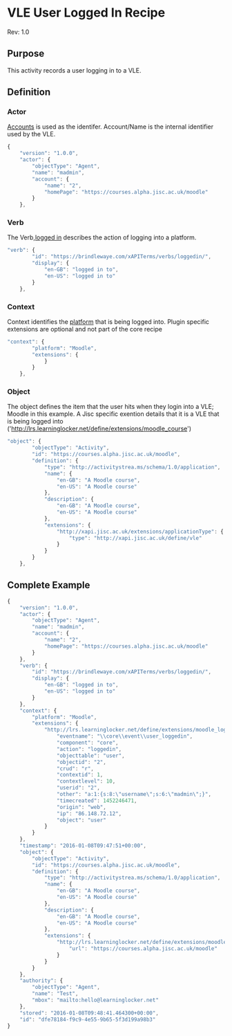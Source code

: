 # VLE User Logged In Recipe
Rev: 1.0

## Purpose
This activity records a user logging in to a VLE.
## Definition
### Actor

[Accounts](common_statements.md#actor.account) is used as the identifer.  Account/Name is the internal identifier used by the VLE.
``` Javascript
{
    "version": "1.0.0",
    "actor": {
        "objectType": "Agent",
        "name": "madmin",
        "account": {
            "name": "2",
            "homePage": "https://courses.alpha.jisc.ac.uk/moodle"
        }
    },
```

### Verb

The Verb,[logged in](vocabulary.md#verbs) describes the action of logging into a platform.

``` javascript
"verb": {
        "id": "https://brindlewaye.com/xAPITerms/verbs/loggedin/",
        "display": {
            "en-GB": "logged in to",
            "en-US": "logged in to"
        }
    },
``` 
### Context

Context identifies the [platform](common_statements.md#context.platform) that is being logged into.  Plugin specific extensions are optional and not part of the core recipe

``` javascript
"context": {
        "platform": "Moodle",
        "extensions": {
            }
        }
    },
```
### Object

The object defines the item that the user hits when they login into a VLE; Moodle in this example.  A Jisc specific exention details that it is a VLE that is being logged into ('http://lrs.learninglocker.net/define/extensions/moodle_course') 
``` javascript
"object": {
        "objectType": "Activity",
        "id": "https://courses.alpha.jisc.ac.uk/moodle",
        "definition": {
            "type": "http://activitystrea.ms/schema/1.0/application",
            "name": {
                "en-GB": "A Moodle course",
                "en-US": "A Moodle course"
            },
            "description": {
                "en-GB": "A Moodle course",
                "en-US": "A Moodle course"
            },
            "extensions": {
                "http://xapi.jisc.ac.uk/extensions/applicationType": {
                    "type": "http://xapi.jisc.ac.uk/define/vle"
                }
            }
        }
    },
```

## Complete Example

``` javascript
{
    "version": "1.0.0",
    "actor": {
        "objectType": "Agent",
        "name": "madmin",
        "account": {
            "name": "2",
            "homePage": "https://courses.alpha.jisc.ac.uk/moodle"
        }
    },
    "verb": {
        "id": "https://brindlewaye.com/xAPITerms/verbs/loggedin/",
        "display": {
            "en-GB": "logged in to",
            "en-US": "logged in to"
        }
    },
    "context": {
        "platform": "Moodle",
        "extensions": {
            "http://lrs.learninglocker.net/define/extensions/moodle_logstore_standard_log": {
                "eventname": "\\core\\event\\user_loggedin",
                "component": "core",
                "action": "loggedin",
                "objecttable": "user",
                "objectid": "2",
                "crud": "r",
                "contextid": 1,
                "contextlevel": 10,
                "userid": "2",
                "other": "a:1:{s:8:\"username\";s:6:\"madmin\";}",
                "timecreated": 1452246471,
                "origin": "web",
                "ip": "86.148.72.12",
                "object": "user"
            }
        }
    },
    "timestamp": "2016-01-08T09:47:51+00:00",
    "object": {
        "objectType": "Activity",
        "id": "https://courses.alpha.jisc.ac.uk/moodle",
        "definition": {
            "type": "http://activitystrea.ms/schema/1.0/application",
            "name": {
                "en-GB": "A Moodle course",
                "en-US": "A Moodle course"
            },
            "description": {
                "en-GB": "A Moodle course",
                "en-US": "A Moodle course"
            },
            "extensions": {
                "http://lrs.learninglocker.net/define/extensions/moodle_course": {
                    "url": "https://courses.alpha.jisc.ac.uk/moodle"
                }
            }
        }
    },
    "authority": {
        "objectType": "Agent",
        "name": "Test",
        "mbox": "mailto:hello@learninglocker.net"
    },
    "stored": "2016-01-08T09:48:41.464300+00:00",
    "id": "dfe78184-f9c9-4e55-9b65-5f3d199a98b3"
}
```
